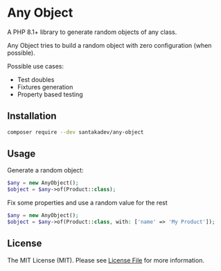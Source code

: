 Any Object
=====================

A PHP 8.1+ library to generate random objects of any class.

Any Object tries to build a random object with zero configuration (when possible).

Possible use cases:
- Test doubles
- Fixtures generation
- Property based testing

## Installation

```bash
composer require --dev santakadev/any-object
```

## Usage

Generate a random object:

```php
$any = new AnyObject();
$object = $any->of(Product::class);
```

Fix some properties and use a random value for the rest

```php
$any = new AnyObject();
$object = $any->of(Product::class, with: ['name' => 'My Product']);
```

## License

The MIT License (MIT). Please see [License File](LICENSE) for more information.
